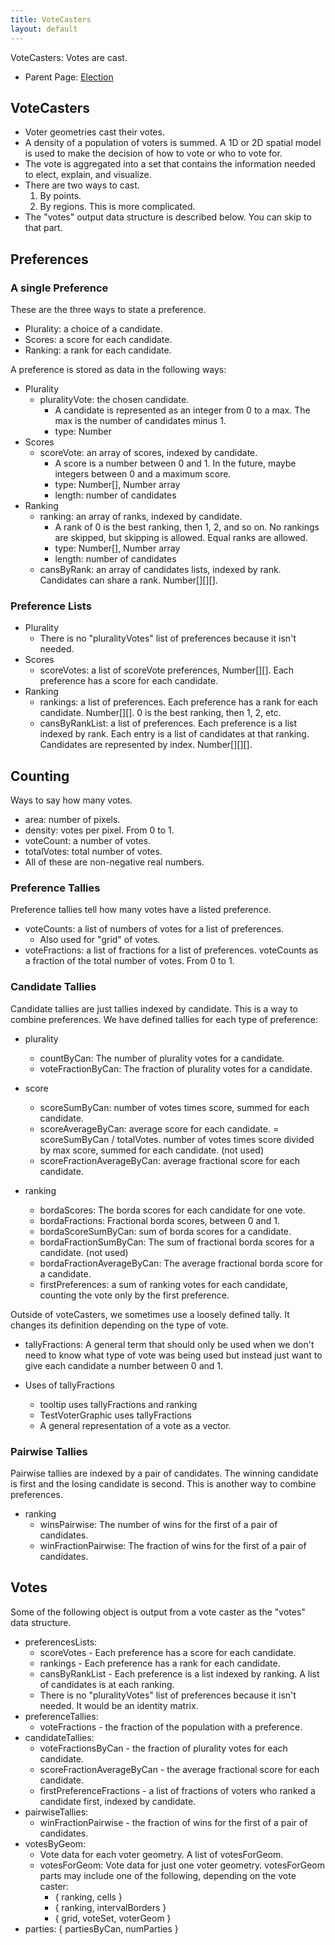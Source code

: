 ```yaml
---
title: VoteCasters
layout: default
---
```


VoteCasters: Votes are cast.

* Parent Page: [Election](election.md)

## VoteCasters

* Voter geometries cast their votes. 
* A density of a population of voters is summed. A 1D or 2D spatial model is used to make the decision of how to vote or who to vote for. 
* The vote is aggregated into a set that contains the information needed to elect, explain, and visualize.
* There are two ways to cast.
  1. By points.
  2. By regions. This is more complicated.
* The "votes" output data structure is described below. You can skip to that part.

## Preferences

### A single Preference

These are the three ways to state a preference.

* Plurality: a choice of a candidate.
* Scores: a score for each candidate. 
* Ranking: a rank for each candidate.  

A preference is stored as data in the following ways:

* Plurality
  * pluralityVote: the chosen candidate. 
    * A candidate is represented as an integer from 0 to a max. The max is the number of candidates minus 1.
    * type: Number
* Scores
  * scoreVote: an array of scores, indexed by candidate. 
    * A score is a number between 0 and 1. In the future, maybe integers between 0 and a maximum score.
    * type: Number[], Number array
    * length: number of candidates
* Ranking
  * ranking: an array of ranks, indexed by candidate. 
    * A rank of 0 is the best ranking, then 1, 2, and so on. No rankings are skipped, but skipping is allowed. Equal ranks are allowed.
    * type: Number[], Number array
    * length: number of candidates
  * cansByRank: an array of candidates lists, indexed by rank. Candidates can share a rank. Number[][][].

### Preference Lists

* Plurality
  * There is no "pluralityVotes" list of preferences because it isn't needed.
* Scores
  * scoreVotes: a list of scoreVote preferences, Number[][]. Each preference has a score for each candidate.
* Ranking
  * rankings: a list of preferences. Each preference has a rank for each candidate. Number[][]. 0 is the best ranking, then 1, 2, etc.
  * cansByRankList: a list of preferences. Each preference is a list indexed by rank. Each entry is a list of candidates at that ranking. Candidates are represented by index. Number[][][].


## Counting

Ways to say how many votes.

* area: number of pixels.
* density: votes per pixel. From 0 to 1.
* voteCount: a number of votes.
* totalVotes: total number of votes.
* All of these are non-negative real numbers.

### Preference Tallies

Preference tallies tell how many votes have a listed preference.

* voteCounts: a list of numbers of votes for a list of preferences.
  * Also used for "grid" of votes.
* voteFractions: a list of fractions for a list of preferences. voteCounts as a fraction of the total number of votes.  From 0 to 1.

### Candidate Tallies

Candidate tallies are just tallies indexed by candidate. This is a way to combine preferences. We have defined tallies for each type of preference:

* plurality
  * countByCan: The number of plurality votes for a candidate.
  * voteFractionByCan: The fraction of plurality votes for a candidate.
  
* score
  * scoreSumByCan: number of votes times score, summed for each candidate.
  * scoreAverageByCan: average score for each candidate. = scoreSumByCan / totalVotes. number of votes times score divided by max score, summed for each candidate. (not used)
  * scoreFractionAverageByCan: average fractional score for each candidate.
  
* ranking
  * bordaScores: The borda scores for each candidate for one vote.
  * bordaFractions: Fractional borda scores, between 0 and 1.
  * bordaScoreSumByCan: sum of borda scores for a candidate.
  * bordaFractionSumByCan: The sum of fractional borda scores for a candidate. (not used)
  * bordaFractionAverageByCan: The average fractional borda score for a candidate.
  * firstPreferences: a sum of ranking votes for each candidate, counting the vote only by the first preference.
  

Outside of voteCasters, we sometimes use a loosely defined tally. It changes its definition depending on the type of vote.

* tallyFractions: A general term that should only be used when we don't need to know what type of vote was being used but instead just want to give each candidate a number between 0 and 1.

* Uses of tallyFractions
  * tooltip uses tallyFractions and ranking
  * TestVoterGraphic uses tallyFractions
  * A general representation of a vote as a vector.

### Pairwise Tallies

Pairwise tallies are indexed by a pair of candidates. The winning candidate is first and the losing candidate is second. This is another way to combine preferences.

* ranking
  * winsPairwise: The number of wins for the first of a pair of candidates.
  * winFractionPairwise: The fraction of wins for the first of a pair of candidates.

## Votes

Some of the following object is output from a vote caster as the "votes" data structure.

* preferencesLists:
  * scoreVotes - Each preference has a score for each candidate.
  * rankings - Each preference has a rank for each candidate.
  * cansByRankList - Each preference is a list indexed by ranking. A list of candidates is at each ranking.
  * There is no "pluralityVotes" list of preferences because it isn't needed. It would be an identity matrix.  
* preferenceTallies:
  * voteFractions - the fraction of the population with a preference.
* candidateTallies:
  * voteFractionsByCan - the fraction of plurality votes for each candidate.
  * scoreFractionAverageByCan - the average fractional score for each candidate.
  * firstPreferenceFractions - a list of fractions of voters who ranked a candidate first, indexed by candidate.
* pairwiseTallies:
  * winFractionPairwise - the fraction of wins for the first of a pair of candidates.
* votesByGeom:
  * Vote data for each voter geometry. A list of votesForGeom. 
  * votesForGeom: Vote data for just one voter geometry. votesForGeom parts may include one of the following, depending on the vote caster:
    * { ranking, cells }
    * { ranking, intervalBorders }
    * { grid, voteSet, voterGeom }  
* parties: { partiesByCan, numParties }
  